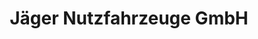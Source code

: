 ---
title: "Jäger Nutzfahrzeuge GmbH"
url: /lampertheim/jaeger-nutzfahrzeuge-gmbh/
shop: Autohaus
---